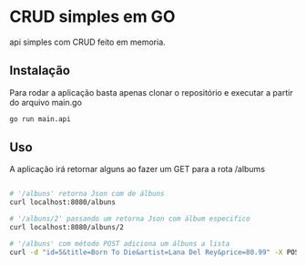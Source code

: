 # CRUD simples em GO

api simples com CRUD feito em memoria.

## Instalação

Para rodar a aplicação basta apenas clonar o repositório e executar a partir do arquivo main.go

```bash
go run main.api
```

## Uso
A aplicação irá retornar alguns ao fazer um GET para a rota /albums

```bash

# '/albuns' retorna Json com de álbuns
curl localhost:8080/albuns

# '/albuns/2' passando um retorna Json com álbum especifico 
curl localhost:8080/albuns/2

# '/albuns' com método POST adiciona um álbuns a lista
curl -d "id=5&title=Born To Die&artist=Lana Del Rey&price=80.99" -X POST http://localhost:8080/albums
